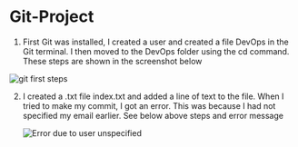 # Git-Project
1. First Git was installed, I created a user and created a file DevOps in the Git terminal.
I then moved to the DevOps folder using the cd command. 
These steps are shown in the screenshot below

![git first steps ](https://github.com/oghare01/Git-Project/assets/141191975/5232371d-1d55-49fc-a7cc-02f1a17067ca)

2. I created a .txt file index.txt and added a line of text to the file.
   When I tried to make my commit, I got an error. This was because I had not specified my email earlier.
   See below above steps and error message

   ![Error due to user unspecified](https://github.com/oghare01/Git-Project/assets/141191975/c90e86c9-8d2e-4c2c-9579-8869fcec3922)


   
